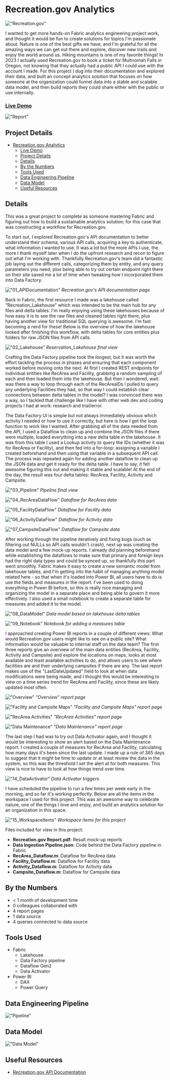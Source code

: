 # Recreation.gov Analytics

!["Recreation.gov"](./Design%20Files/RecLogo_Logo_Full.jpg)

I wanted to get more hands-on Fabric analytics engineering project work, and thought it would be fun to create solutions for topics I'm passionate about. Nature is one of the best gifts we have, and I'm grateful for all the amazing ways we can get out there and explore, discover new trails and enjoy the world around us. Hiking mountains is one of my favorite things! In 2023 I actually used Recreation.gov to book a ticket for Multnomah Falls in Oregon, not knowing that they actually had a public API I could use with the account I made. For this project I dug into their documentation and explored their data, and built an concept analytics solution that focuses on how someone at the organization could funnel data into a stable and scalable data model, and then build reports they could share either with the public or use internally. 

### [Live Demo]()

!["Report"](./Recreation.gov%20Report_Page_1.jpg)

## Project Details
- [Recreation.gov Analytics](#recreationgov-analytics)
    - [Live Demo](#live-demo)
  - [Project Details](#project-details)
  - [Details](#details)
  - [By the Numbers](#by-the-numbers)
  - [Tools Used](#tools-used)
  - [Data Engineering Pipeline](#data-engineering-pipeline)
  - [Data Model](#data-model)
  - [Useful Resources](#useful-resources)

## Details

This was a great project to complete as someone mastering Fabric and figuring out how to build a sustainable analytics solution; for this case that was constructing a workflow for Recreation.gov.

To start out, I explored Recreation.gov's API documentation to better understand their schema, various API calls, acquiring a key to authenticate, what information I wanted to use. It was a lot but the more APIs I use, the more I thank myself later when I do the upfront research and recon to figure out what I'm working with. Thankfully Recreation.gov's team did a fantastic job laying out the different calls, categorizing them by entity, and any query parameters you need; plus being able to try out certain endpoint right there on their site saved me a lot of time when tweaking how I incorporated them into Data Factory.

!["01_APIDocumentation"](./Process/01_APIDocumentation.JPG)
*Recreation.gov's API documentation page*

Back in Fabric, the first resource I made was a lakehouse called "Recreation_Lakehouse" which was intended to be the main hub for any files and delta tables. I'm really enjoying using these lakehouses because of how easy it is to see the raw files and cleaned tables right there, plus having another view for traditional SQL querying is awesome. I'm fast becoming a nerd for these! Below is the overview of how the lakehouse looked after finishing this workflow, with delta tables for core entities plus folders for raw JSON files from API calls.

!["02_Lakehouse"](./Process/02_Lakehouse.JPG)
*Reservation_Lakehouse final view*

Crafting the Data Factory pipeline took the longest, but it was worth the effort tackling the process in phases and ensuring that each component worked before moving onto the next. At first I created REST endpoints for individual entities like RecArea and Facility, grabbing a random sampling of each and then loaded them into the lakehouse. But then I wondered, wait: was there a way to loop through each of the RecAreaIDs I pulled to query any underlying Facilities they had, so that way I could establish clear connections between delta tables in the model? I was convinced there was a way, so I tackled that challenge like I have with other web dev and coding projects I had at work: research and trial/error. 

The Data Factory UI is simple but not always immediately obvious which activity I needed or how to use it correctly, but here is how I got the loop function to work like I wanted. After grabbing all of the data needed from the API, I used a Dataflow to clean up and combine the JSON files if there were multiple, loaded everything into a new delta table in the lakehouse. It was from this table I used a Lookup activity to query the IDs (whether it was for RecArea or Facility), and then fed into a for-loop: assigning a variable I created beforehand and then using that variable in a subsequent API call. The process was repeated again for adding another dataflow to clean up the JSON data and get it ready for the delta table. I have to say, it felt awesome figuring this out and making it stable and scalable! At the end of the day, the result was four delta tables: RecArea, Facility, Activity and Campsite.

!["03_Pipeline"](./Process/03_Pipeline.JPG)
*Pipeline final view*

!["04_RecAreaDataFlow"](./Process/04_RecAreaDataFlow.JPG)
*Dataflow for RecArea data*

!["05_FacilityDataFlow"](./Process/05_FacilityDataFlow.JPG)
*Dataflow for Facility data*

!["06_ActivityDataFlow"](./Process/06_ActivityDataFlow.JPG)
*Dataflow for Activity data*

!["07_CampsiteDataFlow"](./Process/07_CampsiteDataFlow.JPG)
*Dataflow for Campsite data*

After working through the pipeline iteratively and fixing bugs (such as filtering out NULLs so API calls wouldn't crash), next up was creating the data model and a few mock-up reports. I already did planning beforehand while establishing the dataflows to make sure that primary and foreign keys had the right data types and could be synced up, so thankfully this part went smoothly. Fabric makes it easy to create a new semantic model from lakehouse tables, and I'm getting into the habit of managing anything model related here - so that when it's loaded into Power BI, all users have to do is use the fields and measures in the report. I've been used to doing everything in Power BI before, so this is really nice managing and organizing the model in a separate place and being able to govern it more effectively. I also used a small notebook to create a separate table for measures and added it to the model.

!["08_DataModel"](./Process/08_DataModel.JPG)
*Data model based on lakehouse delta tables*

!["09_Notebook"](./Process/09_Notebook.JPG)
*Notebook for adding a measures table*

I approached creating Power BI reports in a couple of different views: What would Recreation.gov users might like to see on a public site? What information would be valuable to internal staff on the data team? The first three reports give an overview of the main data entities (RecArea, Facility, Activity and Campsite) and explore the locations on maps, looks at most available and least available activities to do, and allows users to see where facilities are and their underlying campsites if there are any. The last report makes use of the "LastDateUpdated" field to look at when data modifications were being made, and I thought this would be interesting to view on a time series trend for RecArea and Facility, since these are likely updated most often.

!["Overview"](./Process/10_Recreation.gov%20Report_Page_1.jpg)
*"Overview" report page*

!["Facility and Campsite Maps"](./Process/11_Recreation.gov%20Report_Page_2.jpg)
*"Facility and Campsite Maps" report page*

!["RecArea Activities"](./Process/12_Recreation.gov%20Report_Page_3.jpg)
*"RecArea Activities" report page*

!["Data Maintenance"](./Process/13_Recreation.gov%20Report_Page_4.jpg)
*"Data Maintenance" report page*

The last step I had was to try out Data Activator again, and I thought it would be interesting to show an alert based on the Data Maintenance report. I created a couple of measures for RecArea and Facility, calculating how many days it's been since the last update. I made up a rule of 365 days to suggest that it might be time to update or at least review the data in the system, so this was the threshold I set the alert at for both measures. This view is nice to have to look at how things trend over time.

!["14_DataActivator"](./Process/14_DataActivator.JPG)
*Data Activator triggers*

I have scheduled the pipeline to run a few times per week early in the morning, and so far it's working perfectly. Below are all the items in the workspace I used for this project. This was an awesome way to celebrate nature, one of the things I love and enjoy, and build an analytics solution for an organization in this space.

!["15_WorkspaceItems"](./Process/15_WorkspaceItems.JPG)
*Workspace items for this project*

Files included for view in this project:
- **Recreation.gov Report.pdf**: Result mock-up reports
- **Data Ingestion Pipeline.json**: Code behind the Data Factory pipeline in Fabric
- **RecArea_Dataflow.m**: Dataflow for RecArea data
- **Facility_Dataflow.m**: Dataflow for Facility data
- **Activity_Dataflow.m**: Dataflow for Activity data
- **Campsite_Dataflow.m**: Dataflow for Campsite data

## By the Numbers

- < 1 month of development time
- 0 colleagues collaborated with
- 4 report pages
- 1 data source
- 4 queries connected to data source

## Tools Used

- Fabric 
  - Lakehouse
  - Data Factory pipeline
  - Dataflow Gen2
  - Data Activator
- Power BI
  - DAX
  - Power Query

## Data Engineering Pipeline

!["Pipeline"](./Recreation.gov%20Analytics%20Pipeline.png)

## Data Model

!["Data Model"](./Recreation.gov%20Data%20Model.JPG)

## Useful Resources

- [Recreation.gov API Documentation](https://ridb.recreation.gov/docs)
